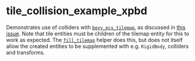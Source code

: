 # tile_collision_example_xpbd

Demonstrates use of colliders with [`bevy_ecs_tilemap`](https://github.com/StarArawn/bevy_ecs_tilemap), as discussed in [this issue](https://github.com/StarArawn/bevy_ecs_tilemap/issues/504). Note that tile entities must be children of the tilemap entity for this to work as expected. The [`fill_tilemap`](https://github.com/StarArawn/bevy_ecs_tilemap/blob/b08a5d997867d5e5a760e296dc38e435c6b268cc/src/helpers/filling.rs#L11) helper does this, but does not itself allow the created entities to be supplemented with e.g. `RigidBody`, colliders and transforms.
